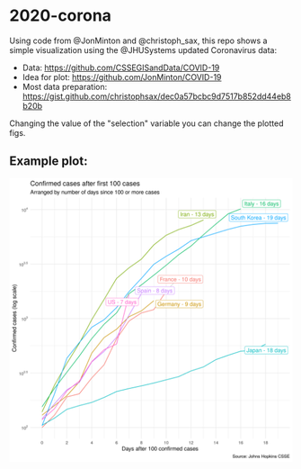 # 2020-corona

Using code from @JonMinton and @christoph_sax, this repo shows a simple visualization using the @JHUSystems updated Coronavirus data: 

+ Data: https://github.com/CSSEGISandData/COVID-19
+ Idea for plot: https://github.com/JonMinton/COVID-19
+ Most data preparation: https://gist.github.com/christophsax/dec0a57bcbc9d7517b852dd44eb8b20b

Changing the value of the "selection" variable you can change the plotted figs.  


## Example plot:  

![](outputs/days_since_100.png)

